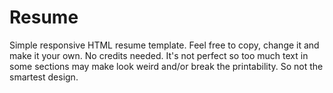 # Resume

Simple responsive HTML resume template. Feel free to copy, change it and make it your own. No credits needed. 
It's not perfect so too much text in some sections may make look weird and/or break the printability. So not the smartest design.
